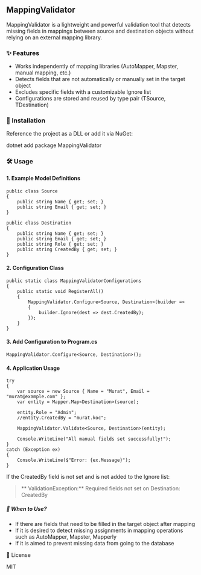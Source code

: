 ## MappingValidator

MappingValidator is a lightweight and powerful validation tool that detects missing fields in mappings between source and destination objects without relying on an external mapping library.

### ✨ Features

- Works independently of mapping libraries (AutoMapper, Mapster, manual mapping, etc.)
- Detects fields that are not automatically or manually set in the target object
- Excludes specific fields with a customizable Ignore list
- Configurations are stored and reused by type pair (TSource, TDestination)

### 🚀 Installation

Reference the project as a DLL or add it via NuGet:

dotnet add package MappingValidator

### 🛠️ Usage

#### 1. Example Model Definitions

    public class Source
    {
        public string Name { get; set; }
        public string Email { get; set; }
    }
    
    public class Destination
    {
        public string Name { get; set; }
        public string Email { get; set; }
        public string Role { get; set; }
        public string CreatedBy { get; set; }
    }

#### 2. Configuration Class

    public static class MappingValidatorConfigurations
    {
        public static void RegisterAll()
        {
            MappingValidator.Configure<Source, Destination>(builder =>
            {
                builder.Ignore(dest => dest.CreatedBy);
            });
        }
    }

#### 3. Add Configuration to Program.cs

    MappingValidator.Configure<Source, Destination>();

#### 4. Application Usage

    try
    {
        var source = new Source { Name = "Murat", Email = "murat@example.com" };
        var entity = Mapper.Map<Destination>(source);
    
        entity.Role = "Admin";
        //entity.CreatedBy = "murat.koc";
    
        MappingValidator.Validate<Source, Destination>(entity);
    
        Console.WriteLine("All manual fields set successfully!");
    }
    catch (Exception ex)
    {
        Console.WriteLine($"Error: {ex.Message}");
    }

If the CreatedBy field is not set and is not added to the Ignore list:

> ** ValidationException:** Required fields not set on Destination: CreatedBy

##### 🎯 When to Use?

- If there are fields that need to be filled in the target object after mapping
- If it is desired to detect missing assignments in mapping operations such as AutoMapper, Mapster, Mapperly
- If it is aimed to prevent missing data from going to the database

📄 License

MIT
